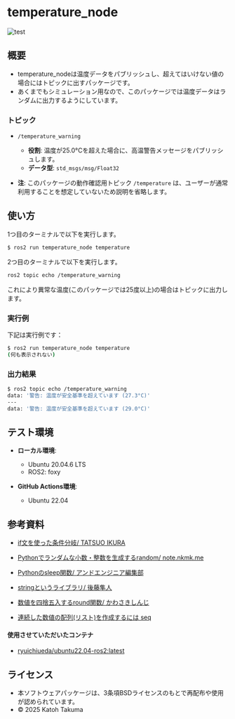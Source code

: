 # temperature_node
![test](https://github.com/katohTakuma/temperature_node/actions/workflows/test.yml/badge.svg)

## 概要
- temperature_nodeは温度データをパブリッシュし、超えてはいけない値の場合にはトピックに出すパッケージです。
- あくまでもシミュレーション用なので、このパッケージでは温度データはランダムに出力するようにしています。

### トピック
- `/temperature_warning`
  - **役割**: 温度が25.0°Cを超えた場合に、高温警告メッセージをパブリッシュします。
  - **データ型**: `std_msgs/msg/Float32`

- **注**:
  このパッケージの動作確認用トピック `/temperature` は、ユーザーが通常利用することを想定していないため説明を省略します。

## 使い方
1つ目のターミナルで以下を実行します。
```bash
$ ros2 run temperature_node temperature
```
2つ目のターミナルで以下を実行します。
```bash
ros2 topic echo /temperature_warning
```
これにより異常な温度(このパッケージでは25度以上)の場合はトピックに出力します。

### 実行例

下記は実行例です：
```bash
$ ros2 run temperature_node temperature
(何も表示されない)
```
### 出力結果
```bash
$ ros2 topic echo /temperature_warning
data: '警告: 温度が安全基準を超えています (27.3°C)'
---
data: '警告: 温度が安全基準を超えています (29.0°C)'
```


## テスト環境
- **ローカル環境**:
  - Ubuntu 20.04.6 LTS
  - ROS2: foxy
 
- **GitHub Actions環境**:
  - Ubuntu 22.04


## 参考資料

 - [if文を使った条件分岐/ TATSUO IKURA](https://www.javadrive.jp/python/if/index1.html)

 - [Pythonでランダムな小数・整数を生成するrandom/ note.nkmk.me](https://note.nkmk.me/python-random-randrange-randint/)

 - [Pythonのsleep関数/ アンドエンジニア編集部](https://and-engineer.com/articles/ZqOo2xEAACcA8C4A)

 - [stringというライブラリ/ 後藤隼人](https://www.lifewithpython.com/2013/04/string.html)

 - [数値を四捨五入するround関数/ かわさきしんじ](https://atmarkit.itmedia.co.jp/ait/articles/2104/06/news022.html)

 - [連続した数値の配列(リスト)を作成するには seq](https://hydrocul.github.io/wiki/programming_languages_diff/list/range.html#google_vignette)
#### 使用させていただいたコンテナ
   - [ryuichiueda/ubuntu22.04-ros2:latest](ryuichiueda/ubuntu22.04-ros2:latest)

## ライセンス
- 本ソフトウェアパッケージは、3条項BSDライセンスのもとで再配布や使用が認められています。
- © 2025 Katoh Takuma

  
